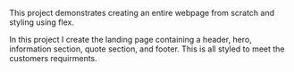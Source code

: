 This project demonstrates creating an entire webpage from scratch and styling using flex.

In this project I create the landing page containing a header, hero, information section, quote section, and footer.  This is all styled to meet the customers requirments.